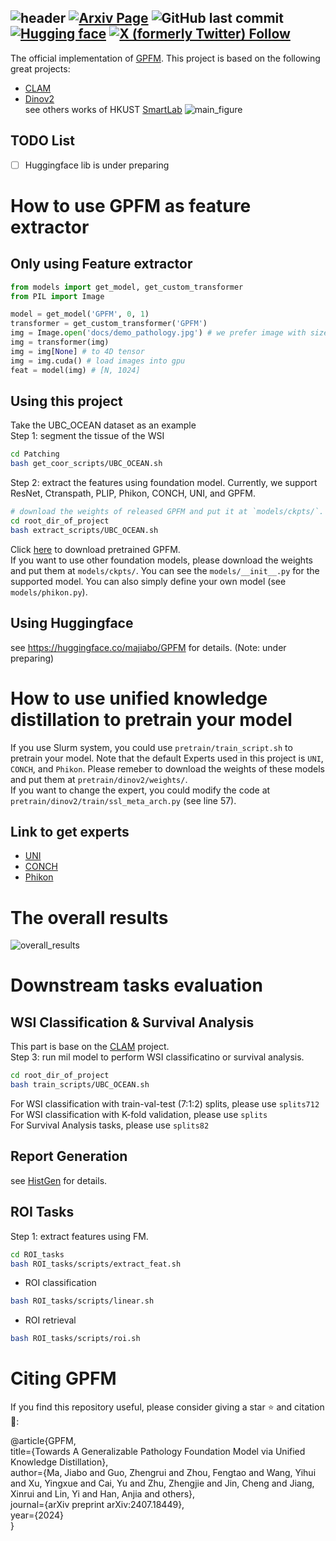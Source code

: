 <!-- # GPFM
## Towards A Generalizable Pathology Foundation Model via Unified Knowledge Distillation -->
![header](https://capsule-render.vercel.app/api?type=waving&height=140&color=gradient&text=GPFM:&section=header&fontAlign=12&fontSize=45&textBg=false&descAlignY=45&fontAlignY=20&descSize=20&desc=Towards%20A%20Generalizable%20Pathology%20Foundation%20Model%20via%20Unified%20Knowledge%20Distillation&descAlign=52)
[![Arxiv Page](https://img.shields.io/badge/Arxiv-2407.18449-red?style=flat-square)](https://arxiv.org/abs/2407.18449)
![GitHub last commit](https://img.shields.io/github/last-commit/birkhoffkiki/GPFM?style=flat-square)
[![Hugging face](https://img.shields.io/badge/%F0%9F%A4%97%20%20-GPFM-yellow)](https://huggingface.co/majiabo/GPFM)
[![X (formerly Twitter) Follow](https://img.shields.io/twitter/follow/SMARTLab_HKUST%20)](https://x.com/SMARTLab_HKUST)
--- 


The official implementation of [GPFM](https://arxiv.org/pdf/2407.18449). 
This project is based on the following great projects:
* [CLAM](https://github.com/mahmoodlab/CLAM)  
* [Dinov2](https://github.com/facebookresearch/dinov2)  
see others works of HKUST [SmartLab](https://hkustsmartlab.github.io/) 
![main_figure](docs/main_figure.png) 
## TODO List
- [ ] Huggingface lib is under preparing  

# How to use GPFM as feature extractor
## Only using Feature extractor  
```python
from models import get_model, get_custom_transformer
from PIL import Image

model = get_model('GPFM', 0, 1)
transformer = get_custom_transformer('GPFM')
img = Image.open('docs/demo_pathology.jpg') # we prefer image with size of 512*512 (extracted from 40X)
img = transformer(img) 
img = img[None] # to 4D tensor
img = img.cuda() # load images into gpu
feat = model(img) # [N, 1024]

```

## Using this project
Take the UBC_OCEAN dataset as an example  
Step 1: segment the tissue of the WSI  
```bash
cd Patching
bash get_coor_scripts/UBC_OCEAN.sh
```
Step 2: extract the features using foundation model. Currently, we support ResNet, Ctranspath, PLIP, Phikon, CONCH, UNI, and GPFM.
```bash
# download the weights of released GPFM and put it at `models/ckpts/`.  
cd root_dir_of_project
bash extract_scripts/UBC_OCEAN.sh
```
Click [here](https://github.com/birkhoffkiki/GPFM/releases/download/ckpt/GPFM.pth) to download pretrained GPFM.  
If you want to use other foundation models, please download the weights and put them at `models/ckpts/`. You can see the `models/__init__.py` for the supported model. You can also simply define your own model (see `models/phikon.py`).  

## Using Huggingface
see https://huggingface.co/majiabo/GPFM for details. (Note: under preparing)  

# How to use unified knowledge distillation to pretrain your model
If you use Slurm system, you could use `pretrain/train_script.sh` to pretrain your model. Note that the default Experts used in this project is `UNI`, `CONCH`, and `Phikon`. Please remeber to download the weights of these models and put them at `pretrain/dinov2/weights/`.  
If you want to change the expert, you could modify the code at `pretrain/dinov2/train/ssl_meta_arch.py` (see line 57).

## Link to get experts
* [UNI](https://huggingface.co/MahmoodLab/UNI) 
* [CONCH](https://huggingface.co/MahmoodLab/CONCH) 
* [Phikon](https://huggingface.co/owkin/phikon)


# The overall results
![overall_results](docs/overall_results.png)

# Downstream tasks evaluation

## WSI Classification & Survival Analysis 
This part is base on the [CLAM](https://github.com/mahmoodlab/CLAM) project.  
Step 3: run mil model to perform WSI classificatino or survival analysis.
```bash
cd root_dir_of_project
bash train_scripts/UBC_OCEAN.sh
```
For WSI classification with train-val-test (7:1:2) splits, please use `splits712`  
For WSI classification with K-fold validation, please use `splits`  
For Survival Analysis tasks, please use `splits82`  
## Report Generation
see [HistGen](https://github.com/dddavid4real/HistGen) for details.
## ROI Tasks 
Step 1: extract features using FM.
```bash
cd ROI_tasks
bash ROI_tasks/scripts/extract_feat.sh
```
* ROI classification

```bash
bash ROI_tasks/scripts/linear.sh
```
* ROI retrieval
```bash
bash ROI_tasks/scripts/roi.sh
```

# Citing GPFM
If you find this repository useful, please consider giving a star ⭐ and citation 🦖: 

@article{GPFM,  
  title={Towards A Generalizable Pathology Foundation Model via Unified Knowledge Distillation},  
  author={Ma, Jiabo and Guo, Zhengrui and Zhou, Fengtao and Wang, Yihui and Xu, Yingxue and Cai, Yu and Zhu, Zhengjie and Jin, Cheng and Jiang, Xinrui and Lin, Yi and Han, Anjia and others},  
  journal={arXiv preprint arXiv:2407.18449},  
  year={2024}  
}
